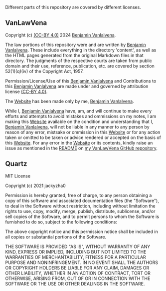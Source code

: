 Different parts of this repository are covered by different licenses.

## VanLawVena

Copyright (c) <a href="https://creativecommons.org/licenses/by/4.0/?ref=chooser-v1">(CC-BY 4.0)</a>  2024 <a href="https://vanlalvena.in"> Benjamin Vanlalvena</a>.

The law portions of this repository were and are written by <a href="https://vanlalvena.in"> Benjamin Vanlalvena</a>. These include everything in the directory 'content', as well as the HTML pages generated from the original Markdown files in that directory.
The judgments of the respective courts are taken from public domain and their use, reference, publication, etc. are covered by section 52(1)(q)(iv) of the Copyright Act, 1957.

Permission/License/Use of this <a href="https://vanlalvena.in"> Benjamin Vanlalvena</a> and Contributions to this <a href="https://vanlalvena.in"> Benjamin Vanlalvena</a> are made under and governed by attribution license <a href="https://creativecommons.org/licenses/by/4.0/?ref=chooser-v1">(CC-BY 4.0)</a>.

The <a href="https://law.vanlalvena.in">Website</a> has been made only by me, <a href="https://vanlalvena.in"> Benjamin Vanlalvena</a>.

While I, <a href="https://vanlalvena.in"> Benjamin Vanlalvena</a> have, am, and will continue to make every efforts and attempts to avoid mistakes and ommissions on my notes, I am making this <a href="https://law.vanlalvena.in">Website</a> available on the condition and understanding that I, <a href="https://vanlalvena.in"> Benjamin Vanlalvena</a>, will not be liable in any manner to any person by reason of any error, mistsake or ommission in this <a href="https://law.vanlalvena.in">Website</a> or for any action taken or omitted to be taken or advice rendered or accepted on the basis of this <a href="https://law.vanlalvena.in">Website</a>. For any error in the <a href="https://law.vanlalvena.in">Website</a> or its contents, kindly raise an issue as mentioned in the <a href="https://github.com/vanlalvena/VanLawVena/blob/v4/README.md">README</a> on <a href="https://github.com/vanlalvena/VanLawVena">my VanLawVena GitHub repository</a>.
 

## Quartz

MIT License

Copyright (c) 2021 jackyzha0

Permission is hereby granted, free of charge, to any person obtaining a copy of this software and associated documentation files (the "Software"), to deal in the Software without restriction, including without limitation the rights to use, copy, modify, merge, publish, distribute, sublicense, and/or sell copies of the Software, and to permit persons to whom the Software is furnished to do so, subject to the following conditions:

The above copyright notice and this permission notice shall be included in all copies or substantial portions of the Software.

THE SOFTWARE IS PROVIDED "AS IS", WITHOUT WARRANTY OF ANY KIND, EXPRESS OR IMPLIED, INCLUDING BUT NOT LIMITED TO THE WARRANTIES OF MERCHANTABILITY, FITNESS FOR A PARTICULAR PURPOSE AND NONINFRINGEMENT. IN NO EVENT SHALL THE AUTHORS OR COPYRIGHT HOLDERS BE LIABLE FOR ANY CLAIM, DAMAGES OR OTHER LIABILITY, WHETHER IN AN ACTION OF CONTRACT, TORT OR OTHERWISE, ARISING FROM, OUT OF OR IN CONNECTION WITH THE SOFTWARE OR THE USE OR OTHER DEALINGS IN THE SOFTWARE.
